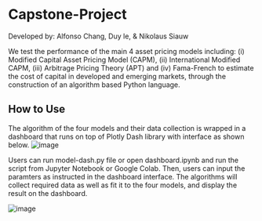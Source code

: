 # Capstone-Project

Developed by: Alfonso Chang, Duy le, & Nikolaus Siauw

We test the performance of the main 4 asset pricing models including: 
    (i) Modified Capital Asset Pricing Model (CAPM), 
    (ii) International Modified CAPM, 
    (iii) Arbitrage Pricing Theory (APT) and 
    (iv) Fama-French 
to estimate the cost of capital in developed and emerging markets, through the construction of an algorithm based Python language.


## How to Use

The algorithm of the four models and their data collection is wrapped in a dashboard that runs on top of Plotly Dash library with interface as shown below.
![image](https://user-images.githubusercontent.com/58265810/152687852-a2be2476-66b3-48ad-bb79-9f2df30d4946.png)

Users can run model-dash.py file or open dashboard.ipynb and run the script from Jupyter Notebook or Google Colab. Then, users can input the paramters as instructed in the dashboard interface. The algorithms will collect required data as well as fit it to the four models, and display the result on the dashboard.

![image](https://user-images.githubusercontent.com/58265810/152688135-9a93b048-07d9-4788-b2b9-a330b240d76c.png)
